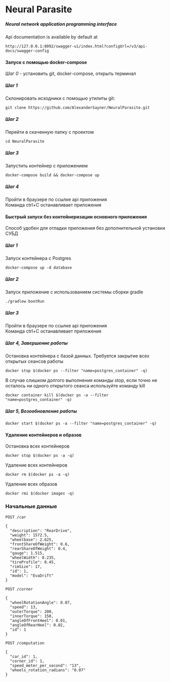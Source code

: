 # Neural Parasite
##### Neural network application programming interface

Api documentation is available by default at
```http request
http://127.0.0.1:8092/swagger-ui/index.html?configUrl=/v3/api-docs/swagger-config
```  
 
#### Запуск с помощью docker-compose  
*Шаг 0* - установить git, docker-compose, открыть терминал
##### ***Шаг 1***
Склонировать исходники с помощью утилиты git:  
```shell script
git clone https://github.com/AlexanderSayner/NeuralParasite.git
```
##### ***Шаг 2***
Перейти в скаченную папку с проектом
```shell script
cd NeuralParasite
```
##### ***Шаг 3***
Запустить контейнер с приложением
```shell script
docker-compose build && docker-compose up
```
##### ***Шаг 4***
Пройти в браузере по ссылке api приложения  
Команда ctrl+C останавливает приложения
#### Быстрый запуск без контейнеризации основного приложения
Способ удобен для отладки приложения без дополнительной установки СУБД
##### ***Шаг 1***
Запуск контейнера с Postgres
```shell script
docker-compose up -d database
```
##### ***Шаг 2***
Запуск приложение с использованием системы сборки gradle
```shell script
./gradlew bootRun
```
##### ***Шаг 3***
Пройти в браузере по ссылке api приложения  
Команда ctrl+C останавливает приложения
##### ***Шаг 4, Завершение работы***
Остановка контейнера с базой данных. Требуется закрытие всех открытых сеансов работы
```shell script
docker stop $(docker ps --filter "name=postgres_container" -q)
```
В случае слишком долгого выполнения команды stop, если точно не осталось ни одного открытого сеанса используйте команду kill
```shell script
docker container kill $(docker ps -a --filter "name=postgres_container" -q) 
```
##### ***Шаг 5, Возообновление работы***
```shell script
docker start $(docker ps -a --filter "name=postgres_container" -q)
```
#### Удаление контейнеров и образов
Остановка всех контейнеров
```shell script
docker stop $(docker ps -a -q)
```
Удаление всех контейнеров
```shell script
docker rm $(docker ps -a -q)
```
Удаление всех образов
```shell script
docker rmi $(docker images -q)
```
### Начальные данные
```http request
POST /car
```
```json5
{
  "description": "RearDrive",
  "weight": 1572.5,
  "wheelbase": 2.625,
  "frontShareOfWeight": 0.6,
  "rearShareOfWeight": 0.4,
  "gauge": 1.515,
  "wheelWidth": 0.235,
  "tireProfile": 0.45,
  "rimSize": 17,
  "id": 1,
  "model": "EvaDrift"
}
```
```http request
POST /corner
```
```json5
{
  "wheelRotationAngle": 0.07,
  "speed": 13,
  "outerTorque": 200,
  "innerTorque": 150,
  "angleOfFrontHeel": 0.01,
  "angleOfRearHeel": 0.02,
  "id": 1
}
```
```http request
POST /computation
```
```json5
{
  "car_id": 1,
  "corner_id": 1,
  "speed_meter_per_second": "13",
  "wheels_rotation_radians": "0.07"
}
```
